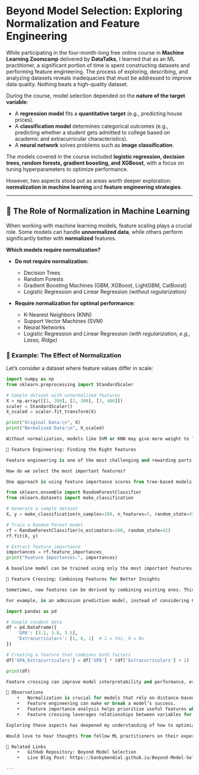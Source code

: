 # Beyond Model Selection: Exploring Normalization and Feature Engineering  

While participating in the four-month-long free online course in **Machine Learning Zoomcamp** delivered by **DataTalks**, I learned that as an ML practitioner, a significant portion of time is spent constructing datasets and performing feature engineering. The process of exploring, describing, and analyzing datasets reveals inadequacies that must be addressed to improve data quality. Nothing beats a high-quality dataset.  

During the course, model selection depended on the **nature of the target variable**:  
- A **regression model** fits a **quantitative target** (e.g., predicting house prices).  
- A **classification model** determines categorical outcomes (e.g., predicting whether a student gets admitted to college based on academic and extracurricular characteristics).  
- A **neural network** solves problems such as **image classification**.  

The models covered in the course included **logistic regression, decision trees, random forests, gradient boosting, and XGBoost**, with a focus on tuning hyperparameters to optimize performance.  

However, two aspects stood out as areas worth deeper exploration: **normalization in machine learning** and **feature engineering strategies**.

---

## 🔹 The Role of Normalization in Machine Learning  

When working with machine learning models, feature scaling plays a crucial role. Some models can handle **unnormalized data**, while others perform significantly better with **normalized** features.  

**Which models require normalization?**  

- **Do not require normalization:**  
  - Decision Trees  
  - Random Forests  
  - Gradient Boosting Machines (GBM, XGBoost, LightGBM, CatBoost)  
  - Logistic Regression and Linear Regression *(without regularization)*  

- **Require normalization for optimal performance:**  
  - K-Nearest Neighbors (KNN)  
  - Support Vector Machines (SVM)  
  - Neural Networks  
  - Logistic Regression and Linear Regression *(with regularization, e.g., Lasso, Ridge)*  

### 🔹 Example: The Effect of Normalization  

Let’s consider a dataset where feature values differ in scale:  

```python
import numpy as np
from sklearn.preprocessing import StandardScaler

# Sample dataset with unnormalized features
X = np.array([[1, 200], [2, 300], [3, 400]])
scaler = StandardScaler()
X_scaled = scaler.fit_transform(X)

print("Original Data:\n", X)
print("Normalized Data:\n", X_scaled)

Without normalization, models like SVM or KNN may give more weight to larger-scale features, leading to biased learning. Normalization ensures equal contribution from all features, improving performance and interpretability.

🔹 Feature Engineering: Finding the Right Features

Feature engineering is one of the most challenging and rewarding parts of training a model. Adding irrelevant features can introduce noise and reduce model performance.

How do we select the most important features?

One approach is using feature importance scores from tree-based models:

from sklearn.ensemble import RandomForestClassifier
from sklearn.datasets import make_classification

# Generate a sample dataset
X, y = make_classification(n_samples=100, n_features=5, random_state=42)

# Train a Random Forest model
rf = RandomForestClassifier(n_estimators=100, random_state=42)
rf.fit(X, y)

# Extract feature importance
importances = rf.feature_importances_
print("Feature Importances:", importances)

A baseline model can be trained using only the most important features, and additional features can be added iteratively to check for improvements in performance metrics like ROC AUC, Recall, Precision, and F1-score.

🔹 Feature Crossing: Combining Features for Better Insights

Sometimes, new features can be derived by combining existing ones. This is known as feature crossing, where domain knowledge plays a crucial role.

For example, in an admission prediction model, instead of considering GPA and extracurriculars separately, we might create a new feature:

import pandas as pd

# Sample student data
df = pd.DataFrame({
    'GPA': [3.2, 3.8, 3.5],
    'Extracurriculars': [1, 0, 1]  # 1 = Yes, 0 = No
})

# Creating a feature that combines both factors
df['GPA_Extracurriculars'] = df['GPA'] * (df['Extracurriculars'] + 1)

print(df)

Feature crossing can improve model interpretability and performance, especially when the right domain knowledge is applied.

🔹 Observations
	•	Normalization is crucial for models that rely on distance-based calculations, ensuring features contribute equally.
	•	Feature engineering can make or break a model’s success.
	•	Feature importance analysis helps prioritize useful features while removing irrelevant ones.
	•	Feature crossing leverages relationships between variables for better predictive power.

Exploring these aspects has deepened my understanding of how to optimize models beyond just selecting algorithms.

Would love to hear thoughts from fellow ML practitioners on their experiences with these techniques! 🚀

🔗 Related Links
	•	GitHub Repository: Beyond Model Selection
	•	Live Blog Post: https://bankymondial.github.io/Beyond-Model-Selection/

---
